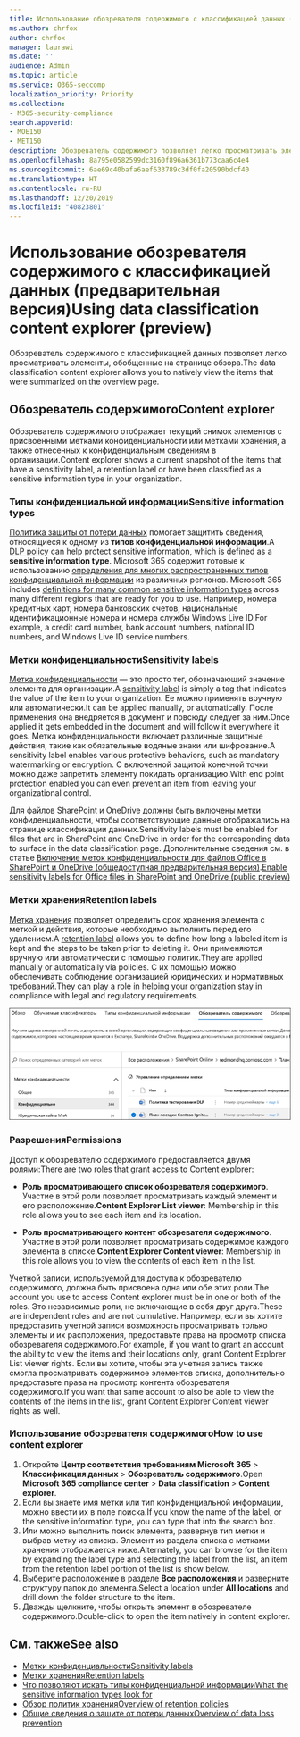 ```yaml
---
title: Использование обозревателя содержимого с классификацией данных (предварительная версия)
ms.author: chrfox
author: chrfox
manager: laurawi
ms.date: ''
audience: Admin
ms.topic: article
ms.service: O365-seccomp
localization_priority: Priority
ms.collection:
- M365-security-compliance
search.appverid:
- MOE150
- MET150
description: Обозреватель содержимого позволяет легко просматривать элементы с присвоенными метками.
ms.openlocfilehash: 8a795e0582599dc3160f896a6361b773caa6c4e4
ms.sourcegitcommit: 6ae69c40bafa6aef633789c3df0fa20590bdcf40
ms.translationtype: HT
ms.contentlocale: ru-RU
ms.lasthandoff: 12/20/2019
ms.locfileid: "40823801"
---
```

# <a name="using-data-classification-content-explorer-preview"></a><span data-ttu-id="fc434-103">Использование обозревателя содержимого с классификацией данных (предварительная версия)</span><span class="sxs-lookup"><span data-stu-id="fc434-103">Using data classification content explorer (preview)</span></span>

<span data-ttu-id="fc434-104">Обозреватель содержимого с классификацией данных позволяет легко просматривать элементы, обобщенные на странице обзора.</span><span class="sxs-lookup"><span data-stu-id="fc434-104">The data classification content explorer allows you to natively view the items that were summarized on the overview page.</span></span>

## <a name="content-explorer"></a><span data-ttu-id="fc434-105">Обозреватель содержимого</span><span class="sxs-lookup"><span data-stu-id="fc434-105">Content explorer</span></span>

<span data-ttu-id="fc434-106">Обозреватель содержимого отображает текущий снимок элементов с присвоенными метками конфиденциальности или метками хранения, а также отнесенных к конфиденциальным сведениям в организации.</span><span class="sxs-lookup"><span data-stu-id="fc434-106">Content explorer shows a current snapshot of the items that have a sensitivity label, a retention label or have been classified as a sensitive information type in your organization.</span></span>

### <a name="sensitive-information-types"></a><span data-ttu-id="fc434-107">Типы конфиденциальной информации</span><span class="sxs-lookup"><span data-stu-id="fc434-107">Sensitive information types</span></span>

<span data-ttu-id="fc434-108">[Политика защиты от потери данных](data-loss-prevention-policies.md) помогает защитить сведения, относящиеся к одному из **типов конфиденциальной информации**.</span><span class="sxs-lookup"><span data-stu-id="fc434-108">A [DLP policy](data-loss-prevention-policies.md) can help protect sensitive information, which is defined as a **sensitive information type**.</span></span> <span data-ttu-id="fc434-109">Microsoft 365 содержит готовые к использованию [определения для многих распространенных типов конфиденциальной информации](what-the-sensitive-information-types-look-for.md) из различных регионов. </span><span class="sxs-lookup"><span data-stu-id="fc434-109">Microsoft 365 includes [definitions for many common sensitive information types](what-the-sensitive-information-types-look-for.md) across many different regions that are ready for you to use.</span></span> <span data-ttu-id="fc434-110">Например, номера кредитных карт, номера банковских счетов, национальные идентификационные номера и номера службы Windows Live ID.</span><span class="sxs-lookup"><span data-stu-id="fc434-110">For example, a credit card number, bank account numbers, national ID numbers, and Windows Live ID service numbers.</span></span>

### <a name="sensitivity-labels"></a><span data-ttu-id="fc434-111">Метки конфиденциальности</span><span class="sxs-lookup"><span data-stu-id="fc434-111">Sensitivity labels</span></span>

<span data-ttu-id="fc434-112">[Метка конфиденциальности](sensitivity-labels.md) — это просто тег, обозначающий значение элемента для организации.</span><span class="sxs-lookup"><span data-stu-id="fc434-112">A [sensitivity label](sensitivity-labels.md) is simply a tag that indicates the value of the item to your organization.</span></span> <span data-ttu-id="fc434-113">Ее можно применять вручную или автоматически.</span><span class="sxs-lookup"><span data-stu-id="fc434-113">It can be applied manually, or automatically.</span></span> <span data-ttu-id="fc434-114">После применения она внедряется в документ и повсюду следует за ним.</span><span class="sxs-lookup"><span data-stu-id="fc434-114">Once applied it gets embedded in the document and will follow it everywhere it goes.</span></span> <span data-ttu-id="fc434-115">Метка конфиденциальности включает различные защитные действия, такие как обязательные водяные знаки или шифрование.</span><span class="sxs-lookup"><span data-stu-id="fc434-115">A sensitivity label enables various protective behaviors, such as mandatory watermarking or encryption.</span></span> <span data-ttu-id="fc434-116">С включенной защитой конечной точки можно даже запретить элементу покидать организацию.</span><span class="sxs-lookup"><span data-stu-id="fc434-116">With end point protection enabled you can even prevent an item from leaving your organizational control.</span></span>

<span data-ttu-id="fc434-117">Для файлов SharePoint и OneDrive должны быть включены метки конфиденциальности, чтобы соответствующие данные отображались на странице классификации данных.</span><span class="sxs-lookup"><span data-stu-id="fc434-117">Sensitivity labels must be enabled for files that are in SharePoint and OneDrive in order for the corresponding data to surface in the data classification page.</span></span> <span data-ttu-id="fc434-118">Дополнительные сведения см. в статье [Включение меток конфиденциальности для файлов Office в SharePoint и OneDrive (общедоступная предварительная версия)](sensitivity-labels-sharepoint-onedrive-files.md).</span><span class="sxs-lookup"><span data-stu-id="fc434-118">[Enable sensitivity labels for Office files in SharePoint and OneDrive (public preview)](sensitivity-labels-sharepoint-onedrive-files.md)</span></span>

### <a name="retention-labels"></a><span data-ttu-id="fc434-119">Метки хранения</span><span class="sxs-lookup"><span data-stu-id="fc434-119">Retention labels</span></span>

<span data-ttu-id="fc434-120">[Метка хранения](labels.md) позволяет определить срок хранения элемента с меткой и действия, которые необходимо выполнить перед его удалением.</span><span class="sxs-lookup"><span data-stu-id="fc434-120">A [retention label](labels.md) allows you to define how long a labeled item is kept and the steps to be taken prior to deleting it.</span></span> <span data-ttu-id="fc434-121">Они применяются вручную или автоматически с помощью политик.</span><span class="sxs-lookup"><span data-stu-id="fc434-121">They are applied manually or automatically via policies.</span></span> <span data-ttu-id="fc434-122">С их помощью можно обеспечивать соблюдение организацией юридических и нормативных требований.</span><span class="sxs-lookup"><span data-stu-id="fc434-122">They can play a role in helping your organization stay in compliance with legal and regulatory requirements.</span></span>

![снимок экрана: свернутый обозреватель содержимого](media/data-classification-content-explorer-1.png)

### <a name="permissions"></a><span data-ttu-id="fc434-124">Разрешения</span><span class="sxs-lookup"><span data-stu-id="fc434-124">Permissions</span></span>

<span data-ttu-id="fc434-125">Доступ к обозревателю содержимого предоставляется двумя ролями:</span><span class="sxs-lookup"><span data-stu-id="fc434-125">There are two roles that grant access to Content explorer:</span></span>

- <span data-ttu-id="fc434-126">**Роль просматривающего список обозревателя содержимого**. Участие в этой роли позволяет просматривать каждый элемент и его расположение.</span><span class="sxs-lookup"><span data-stu-id="fc434-126">**Content Explorer List viewer**: Membership in this role allows you to see each item and its location.</span></span>

- <span data-ttu-id="fc434-127">**Роль просматривающего контент обозревателя содержимого**. Участие в этой роли позволяет просматривать содержимое каждого элемента в списке.</span><span class="sxs-lookup"><span data-stu-id="fc434-127">**Content Explorer Content viewer**: Membership in this role allows you to view the contents of each item in the list.</span></span>

<span data-ttu-id="fc434-128">Учетной записи, используемой для доступа к обозревателю содержимого, должна быть присвоена одна или обе этих роли.</span><span class="sxs-lookup"><span data-stu-id="fc434-128">The account you use to access Content explorer must be in one or both of the roles.</span></span> <span data-ttu-id="fc434-129">Это независимые роли, не включающие в себя друг друга.</span><span class="sxs-lookup"><span data-stu-id="fc434-129">These are independent roles and are not cumulative.</span></span> <span data-ttu-id="fc434-130">Например, если вы хотите предоставить учетной записи возможность просматривать только элементы и их расположения, предоставьте права на просмотр списка обозревателя содержимого.</span><span class="sxs-lookup"><span data-stu-id="fc434-130">For example, if you want to grant an account the ability to view the items and their locations only, grant Content Explorer List viewer rights.</span></span> <span data-ttu-id="fc434-131">Если вы хотите, чтобы эта учетная запись также смогла просматривать содержимое элементов списка, дополнительно предоставьте права на просмотр контента обозревателя содержимого.</span><span class="sxs-lookup"><span data-stu-id="fc434-131">If you want that same account to also be able to view the contents of the items in the list, grant Content Explorer Content viewer rights as well.</span></span>

### <a name="how-to-use-content-explorer"></a><span data-ttu-id="fc434-132">Использование обозревателя содержимого</span><span class="sxs-lookup"><span data-stu-id="fc434-132">How to use content explorer</span></span>

1. <span data-ttu-id="fc434-133">Откройте **Центр соответствия требованиям Microsoft 365**  > **Классификация данных** > **Обозреватель содержимого**.</span><span class="sxs-lookup"><span data-stu-id="fc434-133">Open **Microsoft 365 compliance center**  > **Data classification** > **Content explorer**.</span></span>
2. <span data-ttu-id="fc434-134">Если вы знаете имя метки или тип конфиденциальной информации, можно ввести их в поле поиска.</span><span class="sxs-lookup"><span data-stu-id="fc434-134">If you know the name of the label, or the sensitive information type, you can type that into the search box.</span></span>
3. <span data-ttu-id="fc434-135">Или можно выполнить поиск элемента, развернув тип метки и выбрав метку из списка. Элемент из раздела списка с метками хранения отображается ниже.</span><span class="sxs-lookup"><span data-stu-id="fc434-135">Alternately, you can browse for the item by expanding the label type and selecting the label from the list, an item from the retention label portion of the list is show below.</span></span>
4. <span data-ttu-id="fc434-136">Выберите расположение в разделе **Все расположения** и разверните структуру папок до элемента.</span><span class="sxs-lookup"><span data-stu-id="fc434-136">Select a location under **All locations** and drill down the folder structure to the item.</span></span>
5. <span data-ttu-id="fc434-137">Дважды щелкните, чтобы открыть элемент в обозревателе содержимого.</span><span class="sxs-lookup"><span data-stu-id="fc434-137">Double-click to open the item natively in content explorer.</span></span>

## <a name="see-also"></a><span data-ttu-id="fc434-138">См. также</span><span class="sxs-lookup"><span data-stu-id="fc434-138">See also</span></span>

- [<span data-ttu-id="fc434-139">Метки конфиденциальности</span><span class="sxs-lookup"><span data-stu-id="fc434-139">Sensitivity labels</span></span>](sensitivity-labels.md)
- [<span data-ttu-id="fc434-140">Метки хранения</span><span class="sxs-lookup"><span data-stu-id="fc434-140">Retention labels</span></span>](labels.md)
- [<span data-ttu-id="fc434-141">Что позволяют искать типы конфиденциальной информации</span><span class="sxs-lookup"><span data-stu-id="fc434-141">What the sensitive information types look for</span></span>](what-the-sensitive-information-types-look-for.md)
- [<span data-ttu-id="fc434-142">Обзор политик хранения</span><span class="sxs-lookup"><span data-stu-id="fc434-142">Overview of retention policies</span></span>](retention-policies.md)
- [<span data-ttu-id="fc434-143">Общие сведения о защите от потери данных</span><span class="sxs-lookup"><span data-stu-id="fc434-143">Overview of data loss prevention</span></span>](data-loss-prevention-policies.md)
